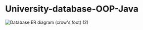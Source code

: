 # University-database-OOP-Java
![Database ER diagram (crow's foot) (2)](https://user-images.githubusercontent.com/59703243/233959327-015f77c7-4ba2-4e88-9b97-c6d0f670a025.png)
